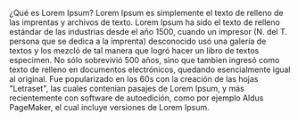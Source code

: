 ¿Qué es Lorem Ipsum?
Lorem Ipsum es simplemente el texto de relleno de las imprentas y archivos de texto.
Lorem Ipsum ha sido el texto de relleno estándar de las industrias desde el año 1500, cuando un impresor
(N. del T. persona que se dedica a la imprenta) desconocido usó una galería de textos y los mezcló de tal
manera que logró hacer un libro de textos especimen. No sólo sobrevivió 500 años, sino que tambien
ingresó como texto de relleno en documentos electrónicos, quedando esencialmente igual al original. Fue
popularizado en los 60s con la creación de las hojas "Letraset", las cuales contenian pasajes de Lorem
Ipsum, y más recientemente con software de autoedición, como por ejemplo Aldus PageMaker, el cual
incluye versiones de Lorem Ipsum.